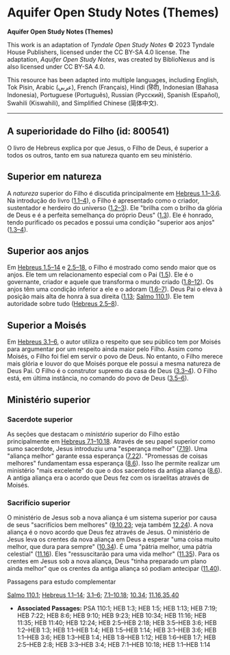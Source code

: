 # Aquifer Open Study Notes (Themes)

**Aquifer Open Study Notes (Themes)**

This work is an adaptation of *Tyndale Open Study Notes* © 2023 Tyndale House Publishers, licensed under the CC BY\-SA 4\.0 license. The adaptation, *Aquifer Open Study Notes*, was created by BiblioNexus and is also licensed under CC BY\-SA 4\.0\.

This resource has been adapted into multiple languages, including English, Tok Pisin, Arabic (عربي), French (Français), Hindi (हिंदी), Indonesian (Bahasa Indonesia), Portuguese (Português), Russian (Русский), Spanish (Español), Swahili (Kiswahili), and Simplified Chinese (简体中文).



--------------------------------

## A superioridade do Filho (id: 800541)

O livro de Hebreus explica por que Jesus, o Filho de Deus, é superior a todos os outros, tanto em sua natureza quanto em seu ministério.

Superior em natureza
--------------------

A *natureza* superior do Filho é discutida principalmente em [Hebreus 1\.1–3\.6](https://ref.ly/Heb1:1-Heb3:6). Na introdução do livro ([1\.1–4](https://ref.ly/Heb1:1-Heb1:4)), o Filho é apresentado como o criador, sustentador e herdeiro do universo ([1\.2–3](https://ref.ly/Heb1:2-Heb1:3)). Ele "brilha com o brilho da glória de Deus e é a perfeita semelhança do próprio Deus" ([1\.3](https://ref.ly/Heb1:3)). Ele é honrado, tendo purificado os pecados e possui uma condição "superior aos anjos" ([1\.3–4](https://ref.ly/Heb1:3-Heb1:4)).

Superior aos anjos
------------------

Em [Hebreus 1\.5–14](https://ref.ly/Heb1:5-Heb1:14) e [2\.5–18](https://ref.ly/Heb2:5-Heb2:18), o Filho é mostrado como sendo maior que os anjos. Ele tem um relacionamento especial com o Pai ([1\.5](https://ref.ly/Heb1:5)). Ele é o governante, criador e aquele que transforma o mundo criado ([1\.8–12](https://ref.ly/Heb1:8-Heb1:12)). Os anjos têm uma condição inferior a ele e o adoram ([1\.6–7](https://ref.ly/Heb1:6-Heb1:7)). Deus Pai o eleva à posição mais alta de honra à sua direita ([1\.13](https://ref.ly/Heb1:13); [Salmo 110\.1](https://ref.ly/Ps110:1)). Ele tem autoridade sobre tudo ([Hebreus 2\.5–8](https://ref.ly/Heb2:5-Heb2:8)).

Superior a Moisés
-----------------

Em [Hebreus 3\.1–6](https://ref.ly/Heb3:1-Heb3:6), o autor utiliza o respeito que seu público tem por Moisés para argumentar por um respeito ainda maior pelo Filho. Assim como Moisés, o Filho foi fiel em servir o povo de Deus. No entanto, o Filho merece mais glória e louvor do que Moisés porque ele possui a mesma natureza de Deus Pai. O Filho é o construtor supremo da casa de Deus ([3\.3–4](https://ref.ly/Heb3:3-Heb3:4)). O Filho está, em última instância, no comando do povo de Deus ([3\.5–6](https://ref.ly/Heb3:5-Heb3:6)).

Ministério superior
-------------------

### Sacerdote superior

As seções que destacam o *ministério* superior do Filho estão principalmente em [Hebreus 7\.1–10\.18](https://ref.ly/Heb7:1-Heb10:18). Através de seu papel superior como sumo sacerdote, Jesus introduziu uma "esperança melhor" ([7\.19](https://ref.ly/Heb7:19)). Uma "aliança melhor" garante essa esperança ([7\.22](https://ref.ly/Heb7:22)). "Promessas de coisas melhores" fundamentam essa esperança ([8\.6](https://ref.ly/Heb8:6)). Isso lhe permite realizar um ministério "mais excelente" do que o dos sacerdotes da antiga aliança ([8\.6](https://ref.ly/Heb8:6)). A antiga aliança era o acordo que Deus fez com os israelitas através de Moisés.

### Sacrifício superior

O ministério de Jesus sob a nova aliança é um sistema superior por causa de seus "sacrifícios bem melhores" ([9\.10](https://ref.ly/Heb9:10),[23](https://ref.ly/Heb9:23); veja também [12\.24](https://ref.ly/Heb12:24)). A nova aliança é o novo acordo que Deus fez através de Jesus. O ministério de Jesus leva os crentes da nova aliança em Deus a esperar "uma coisa muito melhor, que dura para sempre" ([10\.34](https://ref.ly/Heb10:34)). É uma "pátria melhor, uma pátria celestial" ([11\.16](https://ref.ly/Heb11:16)). Eles "ressuscitarão para uma vida melhor" ([11\.35](https://ref.ly/Heb11:35)). Para os crentes em Jesus sob a nova aliança, Deus "tinha preparado um plano ainda melhor" que os crentes da antiga aliança só podiam antecipar ([11\.40](https://ref.ly/Heb11:40)).

Passagens para estudo complementar

[Salmo 110\.1](https://ref.ly/Ps110:1); [Hebreus 1\.1–14](https://ref.ly/Heb1:1-Heb1:14); [3\.1–6](https://ref.ly/Heb3:1-Heb3:6); [7\.1–10\.18](https://ref.ly/Heb7:1-Heb10:18); [10\.34](https://ref.ly/Heb10:34); [11\.16](https://ref.ly/Heb11:16),[35](https://ref.ly/Heb11:35),[40](https://ref.ly/Heb11:40)

* **Associated Passages:** PSA 110:1; HEB 1:3; HEB 1:5; HEB 1:13; HEB 7:19; HEB 7:22; HEB 8:6; HEB 9:10; HEB 9:23; HEB 10:34; HEB 11:16; HEB 11:35; HEB 11:40; HEB 12:24; HEB 2:5–HEB 2:18; HEB 3:5–HEB 3:6; HEB 1:2–HEB 1:3; HEB 1:1–HEB 1:4; HEB 1:5–HEB 1:14; HEB 3:1–HEB 3:6; HEB 1:1–HEB 3:6; HEB 1:3–HEB 1:4; HEB 1:8–HEB 1:12; HEB 1:6–HEB 1:7; HEB 2:5–HEB 2:8; HEB 3:3–HEB 3:4; HEB 7:1–HEB 10:18; HEB 1:1–HEB 1:14

